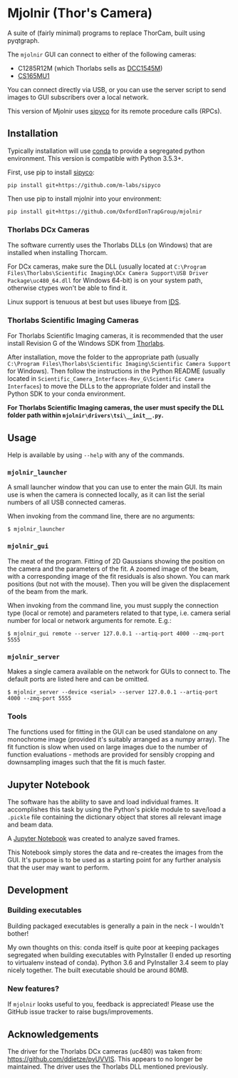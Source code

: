 # Mjolnir (Thor's Camera)

A suite of (fairly minimal) programs to replace ThorCam, built using pyqtgraph.

The `mjolnir` GUI can connect to either of the following cameras:
* C1285R12M (which Thorlabs sells as [DCC1545M](https://www.thorlabs.com/thorproduct.cfm?partnumber=DCC1545M))
* [CS165MU1](https://www.thorlabs.com/thorproduct.cfm?partnumber=CS165MU1)

You can connect directly via USB, or you can use the server script to send images to GUI subscribers over a local network.

This version of Mjolnir uses [sipyco](https://github.com/m-labs/sipyco) for its remote procedure calls (RPCs).


## Installation

Typically installation will use [conda](https://anaconda.org/) to provide a segregated python environment.
This version is compatible with Python 3.5.3+.

First, use pip to install [sipyco](https://github.com/m-labs/sipyco):

`pip install git+https://github.com/m-labs/sipyco`

Then use pip to install mjolnir into your environment:

`pip install git+https://github.com/OxfordIonTrapGroup/mjolnir`


### Thorlabs DCx Cameras

The software currently uses the Thorlabs DLLs (on Windows) that are installed when installing Thorcam.

For DCx cameras, make sure the DLL (usually located at `C:\Program Files\Thorlabs\Scientific Imaging\DCx Camera Support\USB Driver Package\uc480_64.dll` for Windows 64-bit) is on your system path, otherwise ctypes won't be able to find it.

Linux support is tenuous at best but uses libueye from [IDS](https://en.ids-imaging.com/download-ueye-lin64.html).


### Thorlabs Scientific Imaging Cameras

For Thorlabs Scientific Imaging cameras, it is recommended that the user install Revision G of the Windows SDK from [Thorlabs](https://www.thorlabs.com/software_pages/ViewSoftwarePage.cfm?Code=ThorCam).

After installation, move the folder to the appropriate path (usually `C:\Program Files\Thorlabs\Scientific Imaging\Scientific Camera Support` for Windows).
Then follow the instructions in the Python README (usually located in `Scientific_Camera_Interfaces-Rev_G\Scientific Camera Interfaces`) to move the DLLs to the appropriate folder and install the Python SDK to your conda environment.

**For Thorlabs Scientific Imaging cameras, the user must specify the DLL folder path within `mjolnir\drivers\tsi\__init__.py`.**


## Usage

Help is available by using `--help` with any of the commands.


### `mjolnir_launcher`

A small launcher window that you can use to enter the main GUI.
Its main use is when the camera is connected locally, as it can list the serial numbers of all USB connected cameras.

When invoking from the command line, there are no arguments:

`$ mjolnir_launcher`


### `mjolnir_gui`

The meat of the program.
Fitting of 2D Gaussians showing the position on the camera and the parameters of the fit.
A zoomed image of the beam, with a corresponding image of the fit residuals is also shown.
You can mark positions (but not with the mouse).
Then you will be given the displacement of the beam from the mark.

When invoking from the command line, you must supply the connection type (local or remote) and parameters related to that type, i.e. camera serial number for local or network arguments for remote. E.g.:

`$ mjolnir_gui remote --server 127.0.0.1 --artiq-port 4000 --zmq-port 5555`


### `mjolnir_server`

Makes a single camera available on the network for GUIs to connect to.
The default ports are listed here and can be omitted.

`$ mjolnir_server --device <serial> --server 127.0.0.1 --artiq-port 4000 --zmq-port 5555`


### Tools

The functions used for fitting in the GUI can be used standalone on any monochrome image (provided it's suitably arranged as a numpy array).
The fit function is slow when used on large images due to the number of function evaluations - methods are provided for sensibly cropping and downsampling images such that the fit is much faster.


## Jupyter Notebook

The software has the ability to save and load individual frames.
It accomplishes this task by using the Python's pickle module to save/load a `.pickle` file containing the dictionary object that stores all relevant image and beam data.

A [Jupyter Notebook](https://github.com/OregonIons/mjolnir-frame-analyzer) was created to analyze saved frames.

This Notebook simply stores the data and re-creates the images from the GUI. It's purpose is to be used as a starting point for any further analysis that the user may want to perform.


## Development

### Building executables

Building packaged executables is generally a pain in the neck - I wouldn't bother!

My own thoughts on this: conda itself is quite poor at keeping packages segregated when building executables with PyInstaller (I ended up resorting to virtualenv instead of conda).
Python 3.6 and PyInstaller 3.4 seem to play nicely together.
The built executable should be around 80MB.


### New features?

If `mjolnir` looks useful to you, feedback is appreciated!
Please use the GitHub issue tracker to raise bugs/improvements.


## Acknowledgements

The driver for the Thorlabs DCx cameras (uc480) was taken from: <https://github.com/ddietze/pyUVVIS>.
This appears to no longer be maintained.
The driver uses the Thorlabs DLL mentioned previously.
